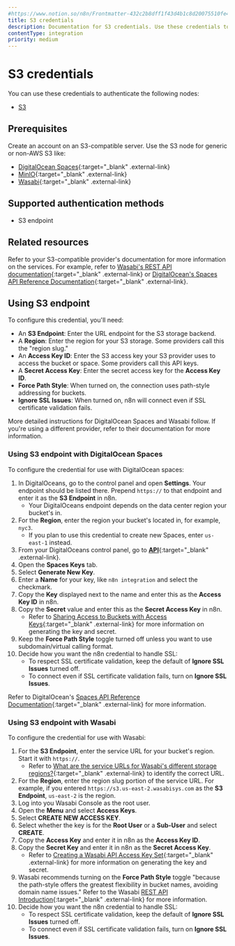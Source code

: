 ```yaml
---
#https://www.notion.so/n8n/Frontmatter-432c2b8dff1f43d4b1c8d20075510fe4
title: S3 credentials
description: Documentation for S3 credentials. Use these credentials to authenticate S3 in n8n, a workflow automation platform.
contentType: integration
priority: medium
---
```


# S3 credentials

You can use these credentials to authenticate the following nodes:

- [S3](/integrations/builtin/app-nodes/n8n-nodes-base.s3/)

## Prerequisites

Create an account on an S3-compatible server. Use the S3 node for generic or non-AWS S3 like:

* [DigitalOcean Spaces](https://www.digitalocean.com/products/spaces){:target="_blank" .external-link}
* [MinIO](https://min.io/){:target="_blank" .external-link}
* [Wasabi](https://wasabi.com/){:target="_blank" .external-link}

## Supported authentication methods

- S3 endpoint

## Related resources

Refer to your S3-compatible provider's documentation for more information on the services. For example, refer to [Wasabi's REST API documentation](https://docs.wasabi.com/docs/rest-api-introduction){:target="_blank" .external-link} or [DigitalOcean's Spaces API Reference Documentation](https://docs.digitalocean.com/reference/api/spaces-api/){:target="_blank" .external-link}.

## Using S3 endpoint

To configure this credential, you'll need:

- An **S3 Endpoint**: Enter the URL endpoint for the S3 storage backend.
- A **Region**: Enter the region for your S3 storage. Some providers call this the "region slug."
- An **Access Key ID**: Enter the S3 access key your S3 provider uses to access the bucket or space. Some providers call this API keys.
- A **Secret Access Key**: Enter the secret access key for the **Access Key ID**.
- **Force Path Style**: When turned on, the connection uses path-style addressing for buckets.
- **Ignore SSL Issues**: When turned on, n8n will connect even if SSL certificate validation fails.

More detailed instructions for DigitalOcean Spaces and Wasabi follow. If you're using a different provider, refer to their documentation for more information. 

### Using S3 endpoint with DigitalOcean Spaces

To configure the credential for use with DigitalOcean spaces:

1. In DigitalOceans, go to the control panel and open **Settings**. Your endpoint should be listed there. Prepend `https://` to that endpoint and enter it as the **S3 Endpoint** in n8n.
    - Your DigitalOceans endpoint depends on the data center region your bucket's in.
2. For the **Region**, enter the region your bucket's located in, for example, `nyc3`.
    - If you plan to use this credential to create new Spaces, enter `us-east-1` instead.
3. From your DigitalOceans control panel, go to [**API**](https://cloud.digitalocean.com/account/api/spaces){:target="_blank" .external-link}.
4. Open the **Spaces Keys** tab.
5. Select **Generate New Key**.
6. Enter a **Name** for your key, like `n8n integration` and select the checkmark.
7. Copy the **Key** displayed next to the name and enter this as the **Access Key ID** in n8n.
8. Copy the **Secret** value and enter this as the **Secret Access Key** in n8n.
    - Refer to [Sharing Access to Buckets with Access Keys](https://docs.digitalocean.com/products/spaces/how-to/manage-access/#access-keys){:target="_blank" .external-link} for more information on generating the key and secret.
9. Keep the **Force Path Style** toggle turned off unless you want to use subdomain/virtual calling format.
10. Decide how you want the n8n credential to handle SSL:
    - To respect SSL certificate validation, keep the default of **Ignore SSL Issues** turned off.
    - To connect even if SSL certificate validation fails, turn on **Ignore SSL Issues**.

Refer to DigitalOcean's [Spaces API Reference Documentation](https://docs.digitalocean.com/reference/api/spaces-api/){:target="_blank" .external-link} for more information.

### Using S3 endpoint with Wasabi

To configure the credential for use with Wasabi:

1. For the **S3 Endpoint**, enter the service URL for your bucket's region. Start it with `https://`.
    - Refer to [What are the service URLs for Wasabi's different storage regions?](https://knowledgebase.wasabi.com/hc/en-us/articles/360015106031-What-are-the-service-URLs-for-Wasabi-s-different-storage-regions){:target="_blank" .external-link} to identify the correct URL.
2. For the **Region**, enter the region slug portion of the service URL. For example, if you entered `https://s3.us-east-2.wasabisys.com` as the **S3 Endpoint**, `us-east-2` is the region.
3. Log into you Wasabi Console as the root user.
4. Open the **Menu** and select **Access Keys**.
5. Select **CREATE NEW ACCESS KEY**.
6. Select whether the key is for the **Root User** or a **Sub-User** and select **CREATE**.
7. Copy the **Access Key** and enter it in n8n as the **Access Key ID**.
8. Copy the **Secret Key** and enter it in n8n as the **Secret Access Key**.
    - Refer to [Creating a Wasabi API Access Key Set](https://knowledgebase.wasabi.com/hc/en-us/articles/360019677192-Creating-a-Wasabi-API-Access-Key-Set){:target="_blank" .external-link} for more information on generating the key and secret.
9. Wasabi recommends turning on the **Force Path Style** toggle "because the path-style offers the greatest flexibility in bucket names, avoiding domain name issues." Refer to the Wasabi [REST API Introduction](https://docs.wasabi.com/docs/rest-api-introduction){:target="_blank" .external-link} for more information.
10. Decide how you want the n8n credential to handle SSL:
    - To respect SSL certificate validation, keep the default of **Ignore SSL Issues** turned off.
    - To connect even if SSL certificate validation fails, turn on **Ignore SSL Issues**.
